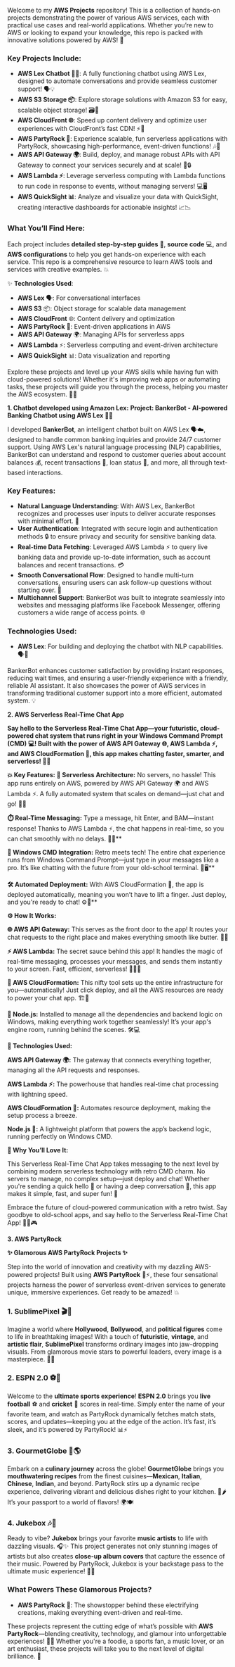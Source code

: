 
Welcome to my **AWS Projects** repository! This is a collection of hands-on projects demonstrating the power of various AWS services, each with practical use cases and real-world applications. Whether you’re new to AWS or looking to expand your knowledge, this repo is packed with innovative solutions powered by AWS! 🌟

### Key Projects Include:
- **AWS Lex Chatbot 🤖💬**: A fully functioning chatbot using AWS Lex, designed to automate conversations and provide seamless customer support! 🗣️💡
- **AWS S3 Storage 📦**: Explore storage solutions with Amazon S3 for easy, scalable object storage! 🗃️🚀
- **AWS CloudFront 🌐**: Speed up content delivery and optimize user experiences with CloudFront’s fast CDN! ⚡📡
- **AWS PartyRock 🎉**: Experience scalable, fun serverless applications with PartyRock, showcasing high-performance, event-driven functions! 🎶🎤
- **AWS API Gateway 🌍**: Build, deploy, and manage robust APIs with API Gateway to connect your services securely and at scale! 🔗🔒
- **AWS Lambda ⚡**: Leverage serverless computing with Lambda functions to run code in response to events, without managing servers! 💻🖥️
- **AWS QuickSight 📊**: Analyze and visualize your data with QuickSight, creating interactive dashboards for actionable insights! 📈📉

### What You’ll Find Here:
Each project includes **detailed step-by-step guides** 📜, **source code** 💻, and **AWS configurations** to help you get hands-on experience with each service. This repo is a comprehensive resource to learn AWS tools and services with creative examples. 💥

✨ **Technologies Used**:
- **AWS Lex** 🗣️: For conversational interfaces
- **AWS S3** 📦: Object storage for scalable data management
- **AWS CloudFront** 🌐: Content delivery and optimization
- **AWS PartyRock** 🎉: Event-driven applications in AWS
- **AWS API Gateway** 🌍: Managing APIs for serverless apps
- **AWS Lambda** ⚡: Serverless computing and event-driven architecture
- **AWS QuickSight** 📊: Data visualization and reporting

Explore these projects and level up your AWS skills while having fun with cloud-powered solutions! Whether it's improving web apps or automating tasks, these projects will guide you through the process, helping you master the AWS ecosystem. 🌈🚀

**1. Chatbot developed using Amazon Lex:**
**Project: BankerBot - AI-powered Banking Chatbot using AWS Lex 🤖💬**

I developed **BankerBot**, an intelligent chatbot built on AWS Lex 🗣️☁️, designed to handle common banking inquiries and provide 24/7 customer support. Using AWS Lex's natural language processing (NLP) capabilities, BankerBot can understand and respond to customer queries about account balances 💰, recent transactions 🧾, loan status 🏦, and more, all through text-based interactions.

### Key Features:
- **Natural Language Understanding**: With AWS Lex, BankerBot recognizes and processes user inputs to deliver accurate responses with minimal effort. 🧠
- **User Authentication**: Integrated with secure login and authentication methods 🔒 to ensure privacy and security for sensitive banking data.
- **Real-time Data Fetching**: Leveraged AWS Lambda ⚡ to query live banking data and provide up-to-date information, such as account balances and recent transactions. 💳
- **Smooth Conversational Flow**: Designed to handle multi-turn conversations, ensuring users can ask follow-up questions without starting over. 🔄
- **Multichannel Support**: BankerBot was built to integrate seamlessly into websites and messaging platforms like Facebook Messenger, offering customers a wide range of access points. 🌐

### Technologies Used:
- **AWS Lex**: For building and deploying the chatbot with NLP capabilities. 🗣️💬

BankerBot enhances customer satisfaction by providing instant responses, reducing wait times, and ensuring a user-friendly experience with a friendly, reliable AI assistant. It also showcases the power of AWS services in transforming traditional customer support into a more efficient, automated system. 💡


   
**2. AWS Serverless Real-Time Chat App**

**Say hello to the Serverless Real-Time Chat App—your futuristic, cloud-powered chat system that runs right in your Windows Command Prompt (CMD) 💻! Built with the power of AWS API Gateway 🌐, AWS Lambda ⚡, and AWS CloudFormation 📜, this app makes chatting faster, smarter, and serverless! 🚀💫**

**💥 Key Features:
💨 Serverless Architecture:** No servers, no hassle! This app runs entirely on AWS, powered by AWS API Gateway 🌍 and AWS Lambda ⚡. A fully automated system that scales on demand—just chat and go! 📡✨

**⏱️ Real-Time Messaging:** Type a message, hit Enter, and BAM—instant response! Thanks to AWS Lambda ⚡, the chat happens in real-time, so you can chat smoothly with no delays. 💬🚀**

**👾 Windows CMD Integration:** Retro meets tech! The entire chat experience runs from Windows Command Prompt—just type in your messages like a pro. It’s like chatting with the future from your old-school terminal. 💾🖥️**

**🛠️ Automated Deployment:** With AWS CloudFormation 📜, the app is deployed automatically, meaning you won’t have to lift a finger. Just deploy, and you're ready to chat! ⚙️🔧**


**⚙️ How It Works:**

**🌐 AWS API Gateway:** This serves as the front door to the app! It routes your chat requests to the right place and makes everything smooth like butter. 🧈🔄

**⚡ AWS Lambda:** The secret sauce behind this app! It handles the magic of real-time messaging, processes your messages, and sends them instantly to your screen. Fast, efficient, serverless! 🧑‍💻💨

**📜 AWS CloudFormation:** This nifty tool sets up the entire infrastructure for you—automatically! Just click deploy, and all the AWS resources are ready to power your chat app. 🏗️🚀

**🔧 Node.js:** Installed to manage all the dependencies and backend logic on Windows, making everything work together seamlessly! It’s your app's engine room, running behind the scenes. 🛠️💻


**🌟 Technologies Used:**

**AWS API Gateway 🌍:** The gateway that connects everything together, managing all the API requests and responses.

**AWS Lambda ⚡:** The powerhouse that handles real-time chat processing with lightning speed.

**AWS CloudFormation 📜:** Automates resource deployment, making the setup process a breeze.

**Node.js 🔧:** A lightweight platform that powers the app’s backend logic, running perfectly on Windows CMD.

**🚀 Why You’ll Love It:**

This Serverless Real-Time Chat App takes messaging to the next level by combining modern serverless technology with retro CMD charm. No servers to manage, no complex setup—just deploy and chat! Whether you're sending a quick hello 👋 or having a deep conversation 🧠, this app makes it simple, fast, and super fun! 🎉

Embrace the future of cloud-powered communication with a retro twist. Say goodbye to old-school apps, and say hello to the Serverless Real-Time Chat App! 🚀✨🎮


**3. AWS PartyRock**

**✨ Glamorous AWS PartyRock Projects ✨**

Step into the world of innovation and creativity with my dazzling AWS-powered projects! Built using **AWS PartyRock** 🎉⚡, these four sensational projects harness the power of serverless event-driven services to generate unique, immersive experiences. Get ready to be amazed! 💥

### 1. **SublimePixel 🎬🌟**  
Imagine a world where **Hollywood**, **Bollywood**, and **political figures** come to life in breathtaking images! With a touch of **futuristic**, **vintage**, and **artistic flair**, **SublimePixel** transforms ordinary images into jaw-dropping visuals. From glamorous movie stars to powerful leaders, every image is a masterpiece. 🎨✨

### 2. **ESPN 2.0 ⚽🏏**  
Welcome to the **ultimate sports experience**! **ESPN 2.0** brings you **live football** ⚽ and **cricket** 🏏 scores in real-time. Simply enter the name of your favorite team, and watch as PartyRock dynamically fetches match stats, scores, and updates—keeping you at the edge of the action. It’s fast, it’s sleek, and it’s powered by PartyRock! 📊⚡

### 3. **GourmetGlobe 🍣🌎**  
Embark on a **culinary journey** across the globe! **GourmetGlobe** brings you **mouthwatering recipes** from the finest cuisines—**Mexican**, **Italian**, **Chinese**, **Indian**, and beyond. PartyRock stirs up a dynamic recipe experience, delivering vibrant and delicious dishes right to your kitchen. 🍝🌶️ It’s your passport to a world of flavors! 🌍🍽️

### 4. **Jukebox 🎶🎤**  
Ready to vibe? **Jukebox** brings your favorite **music artists** to life with dazzling visuals. 🎧✨ This project generates not only stunning images of artists but also creates **close-up album covers** that capture the essence of their music. Powered by PartyRock, Jukebox is your backstage pass to the ultimate music experience! 🎵💥

### What Powers These Glamorous Projects?  
- **AWS PartyRock** 🎉: The showstopper behind these electrifying creations, making everything event-driven and real-time.  


These projects represent the cutting edge of what’s possible with **AWS PartyRock**—blending creativity, technology, and glamour into unforgettable experiences! 🌟🚀 Whether you're a foodie, a sports fan, a music lover, or an art enthusiast, these projects will take you to the next level of digital brilliance. 💫

